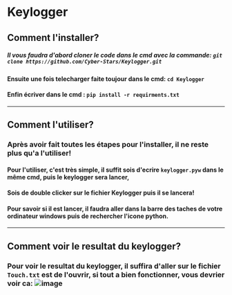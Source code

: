 # Keylogger

## Comment l'installer? 

##### Il vous faudra d'abord cloner le code dans le cmd avec la commande: ``git clone https://github.com/Cyber-Stars/Keylogger.git``
#### Ensuite une fois telecharger faite toujour dans le cmd: ``cd Keylogger``  
#### Enfin écriver dans le cmd : ``pip install -r requirments.txt``
-----------------

## Comment l'utiliser?

### Après avoir fait toutes les étapes pour l'installer, il ne reste plus qu'a l'utiliser!  
#### Pour l'utiliser, c'est très simple, il suffit sois d'ecrire ``keylogger.pyw`` dans le même cmd, puis le keylogger sera lancer,  
#### Sois de double clicker sur le fichier Keylogger puis il se lancera!  
#### Pour savoir si il est lancer, il faudra aller dans la barre des taches de votre ordinateur windows puis de rechercher l'icone python.  
-----------------

## Comment voir le resultat du keylogger?

### Pour voir le resultat du keylogger, il suffira d'aller sur le fichier ``Touch.txt`` est de l'ouvrir, si tout a bien fonctionner, vous devrier voir ca: ![image](https://user-images.githubusercontent.com/85574719/122255861-d6f69080-cece-11eb-9ee6-a1e776757ac0.png)  




